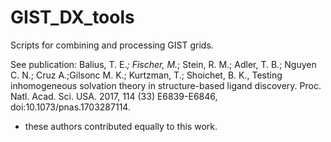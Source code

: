 # GIST_DX_tools

Scripts for combining and processing GIST grids. 
  
See publication: 
Balius, T. E.*; Fischer, M.*; Stein, R. M.; Adler, T. B.; Nguyen C. N.; Cruz A.;Gilsonc M. K.; Kurtzman, T.; Shoichet, B. K., Testing inhomogeneous solvation theory in structure-based ligand discovery. Proc. Natl. Acad. Sci. USA. 2017, 114 (33) E6839-E6846, doi:10.1073/pnas.1703287114. 
* these authors contributed equally to this work. 

